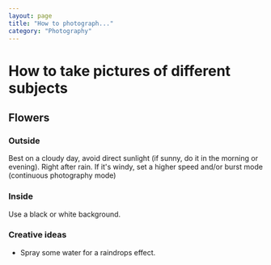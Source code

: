 ```yaml
---
layout: page
title: "How to photograph..."
category: "Photography"
---
```


# How to take pictures of different subjects

## Flowers

### Outside 
Best on a cloudy day, avoid direct sunlight (if sunny, do it in the morning or evening). 
Right after rain.
If it's windy, set a higher speed and/or burst mode (continuous photography mode)

### Inside
Use a black or white background.

### Creative ideas
- Spray some water for a raindrops effect.
